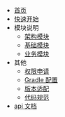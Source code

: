 <!-- 侧边导航栏配置 -->

- [首页](./)
- [快速开始](./代码编写指南.md)
- 模块说明
  - [架构模块](./module/架构模块指南.md)
  - [基础模块](./module/基础模块指南.md)
  - [业务模块](./module/业务模块指南.md)
- 其他
  - [权限申请](./other/动态权限申请.md)
  - [Gradle 配置](./other/Gradle.md)
  - [版本适配](./other/版本适配.md)
  - [代码规范](./other/代码规范.md)
- [api 文档](./API.md)
